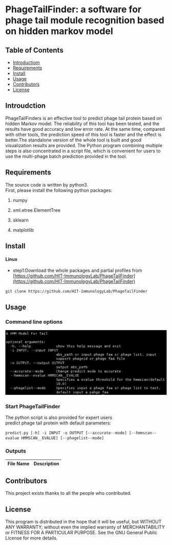 # PhageTailFinder: a software for phage tail module recognition based on hidden markov model
## Table of Contents
- [Introductiom](#introudction)
- [Requirements](#requirements)
- [Install](#install)
- [Usage](#usage)
- [Contributors](#contributors)
- [License](#license)
## Introudction
PhageTailFinders is an effective tool to predict phage tail protein based on hidden Markov model. The reliability of this tool has been tested, and the results have good accuracy and low error rate. At the same time, compared with other tools, the prediction speed of this tool is faster and the effect is better.The standalone version of the whole tool is built and good visualization results are provided. The Python program combining multiple steps is also concentrated in a script file, which is convenient for users to use the multi-phage batch prediction provided in the tool.
## Requirements ##
The source code is written by python3. <br>
First, please install the following python packages:

1. numpy
 
2. xml.etree.ElementTree
 
3. sklearn

4. matplotlib

## Install ##
#### Linux
- step1:Download the whole packages and partial profiles from [https://github.com/HIT-ImmunologyLab/PhageTailFinder](https://github.com/HIT-ImmunologyLab/PhageTailFinder)
```
git clone https://github.com/HIT-ImmunologyLab/PhageTailFinder
```

## Usage
### Command line options

![image](https://github.com/HIT-ImmunologyLab/PhageTailFinder/blob/main/image/useage.png)

### Start PhageTailFinder

The python script is also provided for expert users<br>
predict phage tail protein with default parameters:

```
predict.py [-h] -i INPUT -o OUTPUT [--accurate--mode] [--hmmscan--evalue HMMSCAN__EVALUE] [--phagelist--mode]

```

### Outputs

File Name | Description
---|---
 
## Contributors
This project exists thanks to all the people who contributed.

## License

This program is distributed in the hope that it will be useful, but WITHOUT ANY WARRANTY; without even the implied warranty of MERCHANTABILITY or FITNESS FOR A PARTICULAR PURPOSE. See the GNU General Public License for more details.
